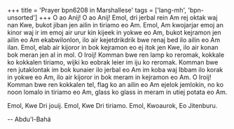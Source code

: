 +++
title = 'Prayer bpn6208 in Marshallese'
tags = ['lang-mh', 'bpn-unsorted']
+++
O ao Anij! O ao Anij! Emol, dri jerbal rein Am rej oktak waj nan Kwe, bukot jiban jen ailin in tiriamo eo Am. Emol, Am kwojarjar emoj an kinor waj ir im emoj air urur kin kijeek in yokwe eo Am, bukot kejramon jen ailin eo Am ekabwilonlon, ilo air kejetdrikdrik bwe renaj bed ilo ailin eo Am ilan. Emol, elab air kijoror in bok kejramon eo ej itok jen Kwe, ilo air konan bok meran jen al in mol. O Iroij! Komman bwe ren lamp ko reromak, kokkale ko kokkalen tiriamo, wijki ko eobrak leier im iju ko reromak. Komman bwe ren jutaklontak im bok kunaier ilo jerbal eo Am im koba waj Ibbam ilo korak in yokwe eo Am, ilo air kijoror in bok meram in kejramon eo Am. O Iroij! Komman bwe ren kokkalen tel, flag ko an ailin eo Am ejelok jemlokin, no ko noon lomalo in tiriamo eo Am, glass ko glass in meram in utiej potata eo Am.

Emol, Kwe Dri jouij. Emol, Kwe Dri tiriamo. Emol, Kwoaurok, Eo Jitenburu.

-- Abdu'l-Bahá
